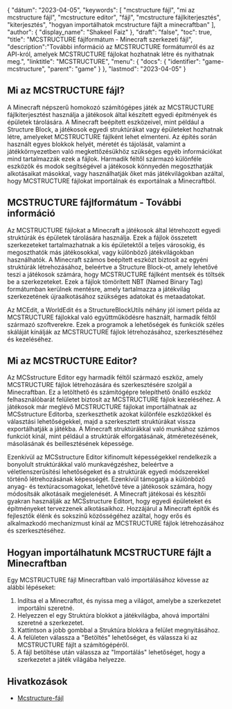 {
"dátum": "2023-04-05",
  "keywords": [
"mcstructure fájl",
"mi az mcstructure fájl",
"mcstructure editor",
"fájl",
"mcstructure fájlkiterjesztés",
"kiterjesztés",
"hogyan importálhatok mcstructure fájlt a minecraftban"
],
  "author": {
"display_name": "Shakeel Faiz"
},
"draft": "false",
"toc": true,
"title": "MCSTRUCTURE fájlformátum - Minecraft szerkezeti fájl",
  "description":"További információ az MCSTRUCTURE formátumról és az API-król, amelyek MCSTRUCTURE fájlokat hozhatnak létre és nyithatnak meg.",
  "linktitle": "MCSTRUCTURE",
  "menu": {
    "docs": {
      "identifier": "game-mcstructure",
      "parent": "game"
}
},
"lastmod": "2023-04-05"
}

## Mi az MCSTRUCTURE fájl?

A Minecraft népszerű homokozó számítógépes játék az MCSTRUCTURE fájlkiterjesztést használja a játékosok által készített egyedi építmények és épületek tárolására. A Minecraft beépített eszközeivel, mint például a Structure Block, a játékosok egyedi struktúrákat vagy épületeket hozhatnak létre, amelyeket MCSTRUCTURE fájlként lehet elmenteni. Az építés során használt egyes blokkok helyét, méretét és tájolását, valamint a játékkörnyezetben való megkettőzésükhöz szükséges egyéb információkat mind tartalmazzák ezek a fájlok. Harmadik féltől származó különféle eszközök és modok segítségével a játékosok könnyedén megoszthatják alkotásaikat másokkal, vagy használhatják őket más játékvilágokban azáltal, hogy MCSTRUCTURE fájlokat importálnak és exportálnak a Minecraftból.

## MCSTRUCTURE fájlformátum - További információ

Az MCSTRUCTURE fájlokat a Minecraft a játékosok által létrehozott egyedi struktúrák és épületek tárolására használja. Ezek a fájlok összetett szerkezeteket tartalmazhatnak a kis épületektől a teljes városokig, és megoszthatók más játékosokkal, vagy különböző játékvilágokban használhatók. A Minecraft számos beépített eszközt biztosít az egyéni struktúrák létrehozásához, beleértve a Structure Block-ot, amely lehetővé teszi a játékosok számára, hogy MCSTRUCTURE fájlként mentsék és töltsék be a szerkezeteket. Ezek a fájlok tömörített NBT (Named Binary Tag) formátumban kerülnek mentésre, amely tartalmazza a játékvilág szerkezetének újraalkotásához szükséges adatokat és metaadatokat.

Az MCEdit, a WorldEdit és a StructureBlockUtils néhány jól ismert példa az MCSTRUCTURE fájlokkal való együttműködésre használt, harmadik féltől származó szoftverekre. Ezek a programok a lehetőségek és funkciók széles skáláját kínálják az MCSTRUCTURE fájlok létrehozásához, szerkesztéséhez és kezeléséhez.

## Mi az MCSTRUCTURE Editor?

Az MCSstructure Editor egy harmadik féltől származó eszköz, amely MCSTRUCTURE fájlok létrehozására és szerkesztésére szolgál a Minecraftban. Ez a letölthető és számítógépre telepíthető önálló eszköz felhasználóbarát felületet biztosít az MCSTRUCTURE fájlok kezeléséhez. A játékosok már meglévő MCSTRUCTURE fájlokat importálhatnak az MCSstructure Editorba, szerkeszthetik azokat különféle eszközökkel és választási lehetőségekkel, majd a szerkesztett struktúrákat vissza exportálhatják a játékba. A Minecraft struktúrákkal való munkához számos funkciót kínál, mint például a struktúrák elforgatásának, átméretezésének, másolásának és beillesztésének képessége.

Ezenkívül az MCSstructure Editor kifinomult képességekkel rendelkezik a bonyolult struktúrákkal való munkavégzéshez, beleértve a véletlenszerűsítési lehetőségeket és a struktúrák egyedi módszerekkel történő létrehozásának képességét. Ezenkívül támogatja a különböző anyag- és textúracsomagokat, lehetővé téve a játékosok számára, hogy módosítsák alkotásaik megjelenését. A Minecraft játékosai és készítői gyakran használják az MCSstructure Editort, hogy egyedi épületeket és építményeket tervezzenek alkotásaikhoz. Hozzájárul a Minecraft építők és fejlesztők élénk és sokszínű közösségéhez azáltal, hogy erős és alkalmazkodó mechanizmust kínál az MCSTRUCTURE fájlok létrehozásához és szerkesztéséhez.

## Hogyan importálhatunk MCSTRUCTURE fájlt a Minecraftban

Egy MCSTRUCTURE fájl Minecraftban való importálásához kövesse az alábbi lépéseket:

1. Indítsa el a Minecraftot, és nyissa meg a világot, amelybe a szerkezetet importálni szeretné.
2. Helyezzen el egy Struktúra blokkot a játékvilágba, ahová importálni szeretné a szerkezetet.
3. Kattintson a jobb gombbal a Struktúra blokkra a felület megnyitásához.
4. A felületen válassza a "Betöltés" lehetőséget, és válassza ki az MCSTRUCTURE fájlt a számítógépéről.
5. A fájl betöltése után válassza az "Importálás" lehetőséget, hogy a szerkezetet a játék világába helyezze.

## Hivatkozások
* [Mcstructure-fájl](https://wiki.bedrock.dev/nbt/mcstructure.html)

